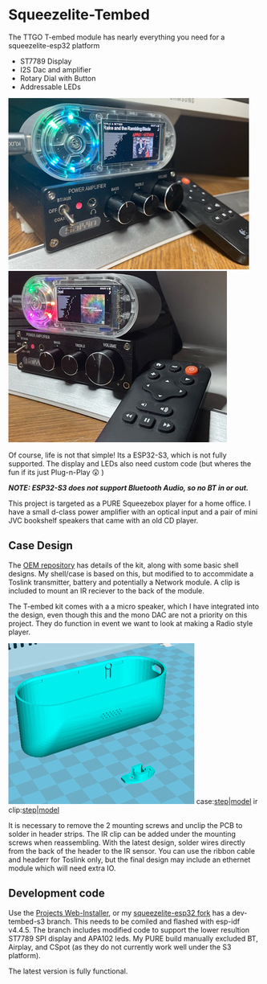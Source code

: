 # Squeezelite-Tembed

The TTGO T-embed module has nearly everything you need for a squeezelite-esp32 platform
- ST7789 Display
- I2S Dac and amplifier
- Rotary Dial with Button
- Addressable LEDs

![Squeexelite-Tembed](tembed1.jpg)![Squeexelite-Tembed](tembed2.jpg)

Of course, life is not that simple!  Its a ESP32-S3, which is not fully supported. The display and LEDs also need custom code (but wheres the fun if its just Plug-n-Play 😲 ) 

**_NOTE: ESP32-S3 does not support Bluetooth Audio, so no BT in or out._**

This project is targeted as a PURE Squeezebox player for a home office.  I have a small d-class power amplifier with an optical input and a pair of mini JVC bookshelf speakers that came with an old CD player.

## Case Design
The [OEM repository](https://github.com/Xinyuan-LilyGO/T-Embed/tree/main) has details of the kit, along with some basic shell designs.  My shell/case is based on this, but modified to to accommidate a Toslink transmitter, battery and potentially a Network module.  A clip is included to mount an IR reciever to the back of the module.

The T-embed kit comes with a a micro speaker, which I have integrated into the design, even though this and the mono DAC are not a priority on this project.  They do function in event we want to look at making a Radio style player.

![Case Model](tembed-model.png)
case:[step](tembed-case.STEP)|[model](tembed-case.STEP) ir clip:[step](tembed-ir-clip.STEP)|[model](tembed-ir-clip.STL)

It is necessary to remove the 2 mounting screws and unclip the PCB to solder in header strips. The IR clip can be added under the mounting screws when reassembling.  With the latest design, solder wires directly from the back of the header to the IR sensor.  You can use the ribbon cable and headerr for Toslink only, but the final design may include an ethernet module which will need extra IO.  


## Development code

Use the [Projects Web-Installer](https://wizmo2.github.io/TAudio-Case/), or my [squeezelite-esp32 fork](https://github.com/wizmo2/squeezelite-esp32/tree/dev-tembed-s3) has a dev-tembed-s3 branch.  This needs to be comiled and flashed with esp-idf v4.4.5.  The branch includes modified code to support the lower resultion ST7789 SPI display and APA102 leds.  My PURE build manually excluded BT, Airplay, and CSpot (as they do not currently work well under the S3 platform).

The latest version is fully functional.

